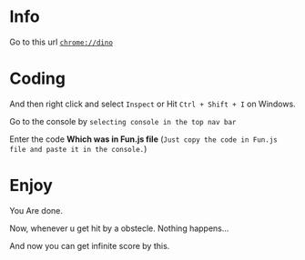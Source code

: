 # Info

Go to this url [``chrome://dino``](chrome://dino)

# Coding

And then right click and select ``Inspect`` or Hit ``Ctrl + Shift + I`` on Windows.


Go to the console by ``selecting console in the top nav bar``


Enter the code **Which was in Fun.js file** (``Just copy the code in Fun.js file and paste it in the console.``)

# Enjoy

You Are done.

Now, whenever u get hit by a obstecle. Nothing happens...

And now you can get infinite score by this.
